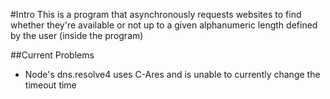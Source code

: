 #Intro
This is a program that asynchronously requests websites to find whether they're available
or not up to a given alphanumeric length defined by the user (inside the program)

##Current Problems
- Node's dns.resolve4 uses C-Ares and is unable to currently change the timeout time
